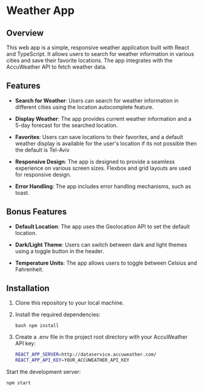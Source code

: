 # Weather App

## Overview

This web app is a simple, responsive weather application built with React and TypeScript. It allows users to search for weather information in various cities and save their favorite locations. The app integrates with the AccuWeather API to fetch weather data.

## Features

- **Search for Weather**: Users can search for weather information in different cities using the location autocomplete feature.

- **Display Weather**: The app provides current weather information and a 5-day forecast for the searched location.

- **Favorites**: Users can save locations to their favorites, and a default weather display is available for the user's location if its not possible then the default is Tel-Aviv

- **Responsive Design**: The app is designed to provide a seamless experience on various screen sizes. Flexbox and grid layouts are used for responsive design.

- **Error Handling**: The app includes error handling mechanisms, such as toast.

## Bonus Features

- **Default Location**: The app uses the Geolocation API to set the default location.

- **Dark/Light Theme**: Users can switch between dark and light themes using a toggle button in the header.

- **Temperature Units**: The app allows users to toggle between Celsius and Fahrenheit.

## Installation

1. Clone this repository to your local machine.

2. Install the required dependencies:

   `bash
   npm install`
3. Create a .env file in the project root directory with your AccuWeather API key:
   ```bash
   REACT_APP_SERVER=http://dataservice.accuweather.com/
   REACT_APP_API_KEY=YOUR_ACCUWEATHER_API_KEY
Start the development server:
   ```bash
   npm start





